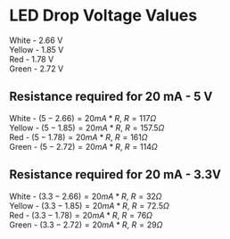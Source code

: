 # LED Drop Voltage Values

White - 2.66 V  
Yellow - 1.85 V  
Red - 1.78 V  
Green - 2.72 V

## Resistance required for 20 mA - 5 V

White - $(5-2.66) = 20mA * R$,  $R = 117 \Omega$  
Yellow - $(5-1.85) = 20mA * R$, $R = 157.5 \Omega$  
Red - $(5-1.78) = 20mA * R$, $R = 161 \Omega$  
Green - $(5-2.72) = 20mA * R$, $R = 114 \Omega$

## Resistance required for 20 mA - 3.3V

White - $(3.3-2.66) = 20mA * R$,  $R = 32 \Omega$  
Yellow - $(3.3-1.85) = 20mA * R$, $R = 72.5 \Omega$  
Red - $(3.3-1.78) = 20mA * R$, $R = 76 \Omega$  
Green - $(3.3-2.72) = 20mA * R$, $R = 29 \Omega$
